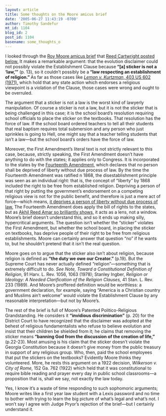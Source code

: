 ```yaml
---
layout: article
title: Some thoughts on the Moore amicus brief
date: '2005-06-27 11:43:19 -0700'
author: Timothy Sandefur
mt_id: 1104
blog_id: 2
post_id: 1104
basename: some_thoughts_o
---
```

I looked through the <a href="http://scit.us/cobb/moore-amicus.pdf">Roy Moore amicus brief</a> that <a href="http://www.pandasthumb.org/pt-archives/001171.html">Reed Cartwright posted below.</a> It makes a remarkable argument: that the evolution disclaimer could not possibly violate the Establishment Clause because<b> “[a] sticker is not a ‘law,’”</b> (p. 13), so it couldn’t possibly be a<b> “law respecting an establishment of religion.” </b>As far as those cases like <i><a href="http://caselaw.lp.findlaw.com/scripts/getcase.pl?navby=case&court=us&vol=403&page=602">Lemon v. Kurtzman</i>, 403 US 602 (1971),</a> which hold that any state action which endorses a religious viewpoint is a violation of the Clause, those cases were wrong and ought to be overruled.

<!--more-->

The argument that a sticker is not a law is the worst kind of lawyerly manipulation. Of course a sticker is not a law, but it is not the sticker that is being challenged in this case; it is the school board’s resolution requiring school officials to place the sticker on the textbooks. That resolution has the force of law. If the school board ordered teachers to tell all their students that real baptism requires total submersion and any person who just sprinkles is going to Hell, one might say that a teacher telling students that isn’t a law—but the school board’s orders have the force of law.

Moreover, the First Amendment’s literal text is not strictly relevant to this case, because, strictly speaking, the First Amendment doesn’t have anything to do with the states; it applies only to Congress. It is incorporated to the states by the <a href="http://caselaw.lp.findlaw.com/data/constitution/amendment14/">Fourteenth Amendment,</a> which declares that no person shall be deprived of liberty without due process of law. By the time the Fourteenth Amendment was ratified n 1868, the disestablishment principle was seen as an individual right: that is, the concept of “liberty” by 1868 included the right to be free from established religion. Depriving a person of that right by putting the government’s endorsement on a competing religious view is not for the public benefit, and therefore is just a mere act of force—which means, <a href="http://sandefur.typepad.com/freespace/2004/10/what_is_subsant.html">it deprives a person of liberty without due process of law.</a> The Fourteenth Amendment does apply the bill of rights to the states, but as <a href="http://www.amazon.com/exec/obidos/tg/detail/-/0300082770/qid=1119892029/sr=8-1/ref=pd_bbs_1/102-0207867-4352901?v=glance&s=books&n=507846">Akhil Reed Amar so brilliantly shows,</a> it acts as a lens, not a window. Moore’s brief doesn’t understand this, and so it ends up making silly, hypercritical arguments. The question isn’t whether the “sticker” violates the First Amendment, but whether the school board, in placing the sticker on textbooks, has deprive people of their right to be free from religious establishments. Moore can certainly answer that question “no” if he wants to, but he shouldn’t pretend that it isn’t the real question.

Moore goes on to argue that the sticker also isn’t about religion, because religion is defined as <b>“the duty we owe our Creator.” </b>(p.19). But the Supreme Court has never actually defined “religion”—something that is extremely difficult to do. <i>See Note, Toward a Constitutional Definition of Religion</i>, 91 Harv. L. Rev. 1056, 1063 (1978); Stanley Ingber, <i>Religion or Ideology: A Needed Clarification of the Religion Clauses,</i> 41 Stan. L. Rev. 233 (1989). And Moore’s proffered definition would be worthless: a government declaration, for example, saying “America is a Christian country and Muslims ain’t welcome” would violate the Establishment Clause by any reasonable interpretation—but not by Moore’s.

The rest of the brief is full of Moore’s Patented Politico-Religious Grandstanding. He considers it <b>“invidious discrimination”</b> (p. 20) for the District Court to have recognized that the disclaimer was adopted at the behest of religious fundamentalists who refuse to believe evolution and insist that their children be shielded from it; he claims that removing the sticker means<b> “banning God from the discussion of the creation of life,” </b>(p.22-23). Most amusing is his claim that the sticker doesn’t violate the Georgia Constitution because it doesn’t give money from the public treasury in support of any religious group. Who, then, paid the school employees that put the stickers on the textbooks? Evidently Moore thinks they volunteered. More, he rests this argument on a 1922 decision, <i>Wilkerson v. City of Rome, </i>152 Ga. 762 (1922) which held that it was constitutional to require bible reading and prayer every day in public school classrooms—a proposition that is, shall we say, not exactly the law today.

Yes, I know it’s a waste of time responding to such sophomoric arguments; Moore writes like a first year law student with a Lexis password and no time to bother with trying to learn the big picture of what’s legal and what’s not. I won’t say I agree with Judge Pryor’s rejection of the brief—but I certainly understand it.
